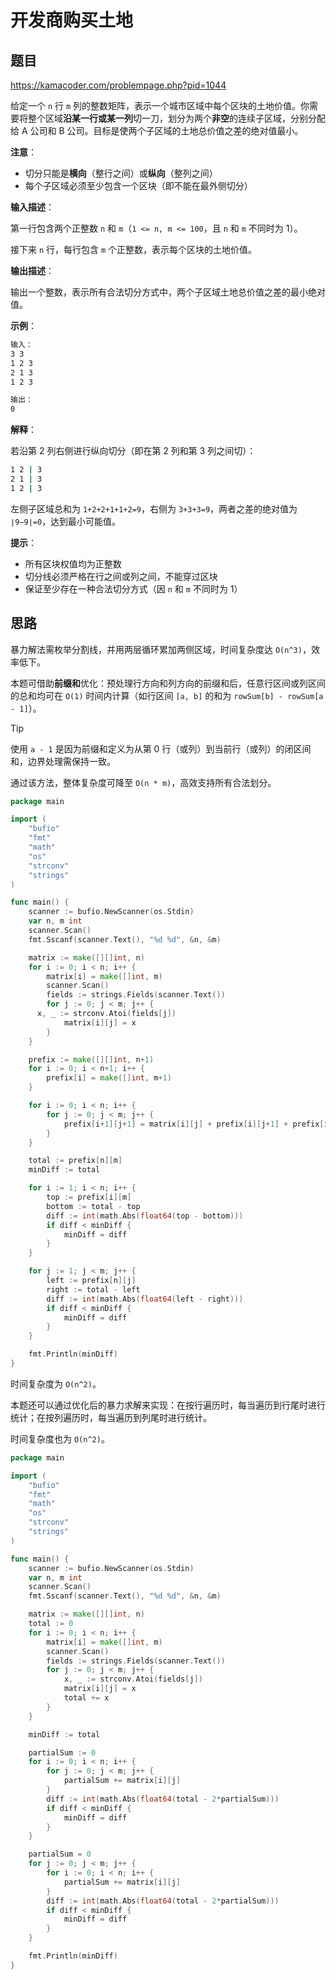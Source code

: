# 开发商购买土地

## 题目

https://kamacoder.com/problempage.php?pid=1044

给定一个 `n` 行 `m` 列的整数矩阵，表示一个城市区域中每个区块的土地价值。你需要将整个区域**沿某一行或某一列**切一刀，划分为两个**非空**的连续子区域，分别分配给 A 公司和 B 公司。目标是使两个子区域的土地总价值之差的绝对值最小。

**注意**：  

- 切分只能是**横向**（整行之间）或**纵向**（整列之间）
- 每个子区域必须至少包含一个区块（即不能在最外侧切分）

**输入描述**： 

第一行包含两个正整数 `n` 和 `m`（`1 <= n, m <= 100`，且 `n` 和 `m` 不同时为 1）。  

接下来 `n` 行，每行包含 `m` 个正整数，表示每个区块的土地价值。

**输出描述**： 

输出一个整数，表示所有合法切分方式中，两个子区域土地总价值之差的最小绝对值。

**示例**：

```sh
输入：
3 3
1 2 3
2 1 3
1 2 3

输出：
0
```

**解释**： 

若沿第 2 列右侧进行纵向切分（即在第 2 列和第 3 列之间切）：

```sh
1 2 | 3
2 1 | 3
1 2 | 3
```

左侧子区域总和为 `1+2+2+1+1+2=9`，右侧为 `3+3+3=9`，两者之差的绝对值为 `∣9−9∣=0`，达到最小可能值。

**提示**：

- 所有区块权值均为正整数
- 切分线必须严格在行之间或列之间，不能穿过区块
- 保证至少存在一种合法切分方式（因 `n` 和 `m` 不同时为 1）

## 思路

暴力解法需枚举分割线，并用两层循环累加两侧区域，时间复杂度达 `O(n^3)`，效率低下。

本题可借助**前缀和**优化：预处理行方向和列方向的前缀和后，任意行区间或列区间的总和均可在 `O(1)` 时间内计算（如行区间 `[a, b]` 的和为 `rowSum[b] - rowSum[a - 1]`）。

> [!tip]
>
> 使用 `a - 1` 是因为前缀和定义为从第 0 行（或列）到当前行（或列）的闭区间和，边界处理需保持一致。

通过该方法，整体复杂度可降至 `O(n * m)`，高效支持所有合法划分。

```go
package main

import (
	"bufio"
	"fmt"
	"math"
	"os"
	"strconv"
	"strings"
)

func main() {
	scanner := bufio.NewScanner(os.Stdin)
	var n, m int
	scanner.Scan()
	fmt.Sscanf(scanner.Text(), "%d %d", &n, &m)

	matrix := make([][]int, n)
	for i := 0; i < n; i++ {
		matrix[i] = make([]int, m)
		scanner.Scan()
		fields := strings.Fields(scanner.Text())
		for j := 0; j < m; j++ {
      x, _ := strconv.Atoi(fields[j])
			matrix[i][j] = x
		}
	}

	prefix := make([][]int, n+1)
	for i := 0; i < n+1; i++ {
		prefix[i] = make([]int, m+1)
	}

	for i := 0; i < n; i++ {
		for j := 0; j < m; j++ {
			prefix[i+1][j+1] = matrix[i][j] + prefix[i][j+1] + prefix[i+1][j] - prefix[i][j]
		}
	}

	total := prefix[n][m]
	minDiff := total

	for i := 1; i < n; i++ {
		top := prefix[i][m]
		bottom := total - top
		diff := int(math.Abs(float64(top - bottom)))
		if diff < minDiff {
			minDiff = diff
		}
	}

	for j := 1; j < m; j++ {
		left := prefix[n][j]
		right := total - left
		diff := int(math.Abs(float64(left - right)))
		if diff < minDiff {
			minDiff = diff
		}
	}

	fmt.Println(minDiff)
}
```

时间复杂度为 `O(n^2)`。

本题还可以通过优化后的暴力求解来实现：在按行遍历时，每当遍历到行尾时进行统计；在按列遍历时，每当遍历到列尾时进行统计。

时间复杂度也为 `O(n^2)`。

```go
package main

import (
	"bufio"
	"fmt"
	"math"
	"os"
	"strconv"
	"strings"
)

func main() {
	scanner := bufio.NewScanner(os.Stdin)
	var n, m int
	scanner.Scan()
	fmt.Sscanf(scanner.Text(), "%d %d", &n, &m)

	matrix := make([][]int, n)
	total := 0
	for i := 0; i < n; i++ {
		matrix[i] = make([]int, m)
		scanner.Scan()
		fields := strings.Fields(scanner.Text())
		for j := 0; j < m; j++ {
			x, _ := strconv.Atoi(fields[j])
			matrix[i][j] = x
			total += x
		}
	}

	minDiff := total

	partialSum := 0
	for i := 0; i < n; i++ {
		for j := 0; j < m; j++ {
			partialSum += matrix[i][j]
		}
		diff := int(math.Abs(float64(total - 2*partialSum)))
		if diff < minDiff {
			minDiff = diff
		}
	}

	partialSum = 0
	for j := 0; j < m; j++ {
		for i := 0; i < n; i++ {
			partialSum += matrix[i][j]
		}
		diff := int(math.Abs(float64(total - 2*partialSum)))
		if diff < minDiff {
			minDiff = diff
		}
	}

	fmt.Println(minDiff)
}
```

